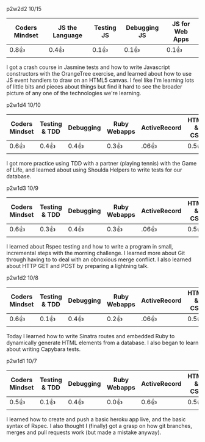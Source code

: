 p2w2d2 10/15

| Coders Mindset | JS the Language | Testing JS | Debugging JS | JS for Web Apps |
| -------------- | --------------- | ---------- | ------------ | --------------- |
|   0.8:+1:      |   0.4:+1:       |  0.1:+1:   |   0.1:+1:    |   0.1:+1:       |

I got a crash course in Jasmine tests and how to write Javascript constructors
with the OrangeTree exercise, and learned about how to use JS event handlers
to draw on an HTML5 canvas. I feel like I'm learning lots of little bits and pieces
about things but find it hard to see the broader picture of any one of the
technologies we're learning.

p2w1d4 10/10


| Coders Mindset | Testing & TDD | Debugging | Ruby Webapps | ActiveRecord | HTML & CSS |
| -------------- | ------------- | --------- | ------------ | ------------ | ---------- |
|   0.6:+1:      |    0.4:+1:    |  0.4:+1:  |    0.3:+1:   |  .06:+1:     |  0.5:+1:   |

I got more practice using TDD with a partner (playing tennis) with the Game of Life, and
learned about using Shoulda Helpers to write tests for our database.


p2w1d3 10/9


| Coders Mindset | Testing & TDD | Debugging | Ruby Webapps | ActiveRecord | HTML & CSS |
| -------------- | ------------- | --------- | ------------ | ------------ | ---------- |
|   0.6:+1:      |    0.3:+1:    |  0.4:+1:  |    0.3:+1:   |  .06:+1:     |  0.5:+1:   |

I learned about Rspec testing and how to write a program in small, incremental steps with
the morning challenge. I learned more about Git through having to to deal with an
obnoxious merge conflict. I also learned about HTTP GET and POST by preparing a lightning talk.

p2w1d2 10/8


| Coders Mindset | Testing & TDD | Debugging | Ruby Webapps | ActiveRecord | HTML & CSS |
| -------------- | ------------- | --------- | ------------ | ------------ | ---------- |
|   0.6:+1:      |    0.1:+1:    |  0.4:+1:  |    0.2:+1:   |  .06:+1:     |  0.5:+1:   |

Today I learned how to write Sinatra routes and embedded Ruby to dynamically generate
HTML elements from a database. I also began to learn about writing Capybara tests.


p2w1d1 10/7

| Coders Mindset | Testing & TDD | Debugging | Ruby Webapps | ActiveRecord | HTML & CSS |
| -------------- | ------------- | --------- | ------------ | ------------ | ---------- |
|       0.5:+1:  |    0.1:+1:    |  0.4:+1:  |   0.0:+1:    |   0.6:+1:    |   0.5:+1:  |


I learned how to create and push a basic heroku app live, and the basic syntax of Rspec.
I also thought I (finally) got a grasp on how git branches, merges and pull requests work
(but made a mistake anyway).
